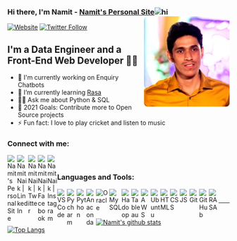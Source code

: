 ### Hi there, I'm Namit - [Namit's Personal Site][website]<img src="https://user-images.githubusercontent.com/1303154/88677602-1635ba80-d120-11ea-84d8-d263ba5fc3c0.gif" width="10px" alt="hi"><img  align="right"  alt="Profile Pic" height="205px"  src="https://github.com/NamitNaik/NamitNaik/blob/main/Self.png"/>

[![Website](https://img.shields.io/website?label=Namit's-Personal-Site&style=for-the-badge&url=https%3A%2F%2FNamit's-Personal-Site)](https://namitnaik.github.io/HTML-Personal-Site/)
[![Twitter Follow](https://img.shields.io/twitter/follow/NamitNaik23?color=1DA1F2&logo=twitter&style=for-the-badge)](https://twitter.com/intent/follow?original_referer=https%3A%2F%2Fgithub.com%2FNamitNaik23&screen_name=NamitNaik23) 
## I'm a Data Engineer and a Front-End Web Developer 👨‍💻

- 🔭 I'm currently working on Enquiry Chatbots
- 🌱 I’m currently learning [Rasa][RASA]
- 🙋‍♂️ Ask me about Python & SQL                       
- 🥅 2021 Goals: Contribute more to Open Source projects
- ⚡ Fun fact: I love to play cricket and listen to music

### Connect with me:


[<img align="left" alt="Namit's Personal Site" width="22px" src="https://i.dlpng.com/static/png/6712016_preview.png"/>][website]
[<img align="left" alt="NamitNaik | LinkedIn" width="25px" src="https://img.icons8.com/color/240/undefined/linkedin.png" />][linkedin]
[<img align="left" alt="NamitNaik | Twitter" width="22px" src="https://img.icons8.com/fluent/48/000000/twitter.png" />][twitter]
[<img align="left" alt="NamitNaik | Facebook" width="22px" src="https://upload.wikimedia.org/wikipedia/commons/thumb/5/51/Facebook_f_logo_%282019%29.svg/100px-Facebook_f_logo_%282019%29.svg.png" />][facebook]
[<img align="left" alt="NamitNaik | Instagram" width="22px" src="https://upload.wikimedia.org/wikipedia/commons/thumb/e/e7/Instagram_logo_2016.svg/132px-Instagram_logo_2016.svg.png" />][instagram]

<br />

### Languages and Tools:

<img align="left" alt="VS Code" width="22px" src="https://img.icons8.com/fluent/48/4a90e2/visual-studio-code-2019.png"/>
<img align="left" alt="Pycharm" width="22px" src="https://img.icons8.com/color/48/000000/pycharm.png"/>
<img align="left" alt="Python" width="22px" src="https://img.icons8.com/color/48/4a90e2/python.png"/>
<img align="left" alt="Anaconda" width="22px" src="https://img.icons8.com/dusk/64/000000/anaconda.png"/>
<img align="left" alt="Oracle" width="30px" src="https://img.icons8.com/color/48/000000/oracle-logo.png"/>
<img align="left" alt="MySQL" width="28px" src="https://img.icons8.com/color/50/000000/mysql-logo.png"/>
<img align="left" alt="Hadoop" width="22px" src="https://img.icons8.com/color/48/000000/hadoop-distributed-file-system.png"/>
<img align="left" alt="Tableau" width="22px" src="https://img.icons8.com/color/48/000000/tableau-software.png"/>
<img align="left" alt="AWS" width="22px" src="https://img.icons8.com/color/48/000000/amazon-web-services.png"/>
<img align="left" alt="Ubuntu" width="22px" src="https://img.icons8.com/color/48/000000/ubuntu--v1.png"/>
<img align="left" alt="HTML" width="22px" src="https://img.icons8.com/color/48/4a90e2/html-5.png"/>
<img align="left" alt="CSS" width="22px" src="https://img.icons8.com/color/48/26e07f/css3.png"/>
<img align="left" alt="JS" width="22px" src="https://img.icons8.com/color/48/26e07f/javascript.png"/>
<img align="left" alt="Git" width="22px" src="https://img.icons8.com/color/48/26e07f/git.png"/>
<img align="left" alt="GitHub" width="22px" src="https://img.icons8.com/nolan/64/github.png"/>
<img align="left" alt="RASA" width="22px" src="https://www.gartner.com/imagesrv/peer-insights/vendors/logos/rasa.svg"/>




[website]: https://namitnaik.github.io/HTML-Personal-Site/
[linkedin]: https://www.linkedin.com/in/namit-naik-496183194/
[twitter]: https://twitter.com/NamitNaik23
[facebook]: https://www.facebook.com/namit.naik.79
[instagram]: https://www.instagram.com/namitnaik_23/
[RASA]: https://rasa.com/

<br />

---
[![Namit's github stats](https://github-readme-stats.vercel.app/api?username=NamitNaik&show_icons=true&theme=tokyonight&hide_border=true)](https://github.com/anuraghazra/github-readme-stats) 
<br />
[![Top Langs](https://github-readme-stats.vercel.app/api/top-langs/?username=NamitNaik&layout=compact&theme=tokyonight&hide_border=true&card_width=445)](https://github.com/anuraghazra/github-readme-stats)
